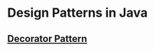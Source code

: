 # Design Patterns in Java

## [Decorator Pattern](src%2Fmain%2Fjava%2Fdecoratorpattern%2Fdominos%2Fapproach3)